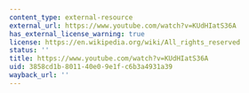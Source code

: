 ```yaml
---
content_type: external-resource
external_url: https://www.youtube.com/watch?v=KUdHIatS36A
has_external_license_warning: true
license: https://en.wikipedia.org/wiki/All_rights_reserved
status: ''
title: https://www.youtube.com/watch?v=KUdHIatS36A
uid: 3858cd1b-8011-40e0-9e1f-c6b3a4931a39
wayback_url: ''
---
```

